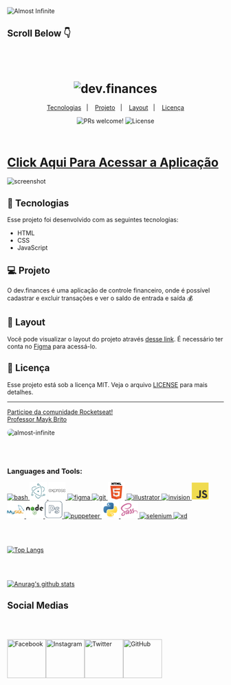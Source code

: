 <img src="https://i.imgur.com/o5FcDqN.png"  alt="Almost Infinite" align="center" height="600" width="600" >

## Scroll Below 👇

<br><br>
<h1 align="center">
  <img alt="dev.finances" title="dev.finances" src="https://raw.githubusercontent.com/rocketseat-education/maratona-discover-01/main/.github/logo.svg" width="220px" />
</h1>

<p align="center">
  <a href="#-tecnologias">Tecnologias</a>&nbsp;&nbsp;&nbsp;|&nbsp;&nbsp;&nbsp;
  <a href="#-projeto">Projeto</a>&nbsp;&nbsp;&nbsp;|&nbsp;&nbsp;&nbsp;
  <a href="#-layout">Layout</a>&nbsp;&nbsp;&nbsp;|&nbsp;&nbsp;&nbsp;
  <a href="#memo-licença">Licença</a>
</p>

<p align="center">
 <img src="https://img.shields.io/static/v1?label=PRs&message=welcome&color=49AA26&labelColor=000000" alt="PRs welcome!" />

  <img alt="License" src="https://img.shields.io/static/v1?label=license&message=MIT&color=49AA26&labelColor=000000">
</p>

<br>

# [Click Aqui Para Acessar a Aplicação](https://almost-infinite.github.io/Maratona-Descover/) <br>
![screenshot](demo.gif)


## 🚀 Tecnologias

Esse projeto foi desenvolvido com as seguintes tecnologias:

- HTML
- CSS
- JavaScript

## 💻 Projeto

O dev.finances é uma aplicação de controle financeiro, onde é possível cadastrar e excluir transações e ver o saldo de entrada e saída 💰

## 🔖 Layout

Você pode visualizar o layout do projeto através [desse link](https://www.figma.com/file/7Vu9DzUaCZIV4nibzkjgB4/dev.finance%24-Maratona-Discover). É necessário ter conta no [Figma](https://figma.com) para acessá-lo.

## :memo: Licença

Esse projeto está sob a licença MIT. Veja o arquivo [LICENSE](LICENSE.md) para mais detalhes.

---

[Participe da comunidade Rocketseat!](https://discordapp.com/invite/gCRAFhc) <br>
[Professor Mayk Brito](https://github.com/maykbrito)



<p align="left" > <img src="https://komarev.com/ghpvc/?username=almost-infinite" alt="almost-infinite" style="border-radius: 30px;" /> </p>

<br><br>
<h3 align="left">Languages and Tools:</h3>
<p align="left"> <a href="https://www.gnu.org/software/bash/" target="_blank"> <img src="https://www.vectorlogo.zone/logos/gnu_bash/gnu_bash-icon.svg" alt="bash" width="40" height="40"/> </a> <a href="https://www.electronjs.org" target="_blank"> <img src="https://raw.githubusercontent.com/devicons/devicon/master/icons/electron/electron-original.svg" alt="electron" width="40" height="40"/> </a> <a href="https://expressjs.com" target="_blank"> <img src="https://raw.githubusercontent.com/devicons/devicon/master/icons/express/express-original-wordmark.svg" alt="express" width="40" height="40"/> </a> <a href="https://www.figma.com/" target="_blank"> <img src="https://www.vectorlogo.zone/logos/figma/figma-icon.svg" alt="figma" width="40" height="40"/> </a> <a href="https://git-scm.com/" target="_blank"> <img src="https://www.vectorlogo.zone/logos/git-scm/git-scm-icon.svg" alt="git" width="40" height="40"/> </a> <a href="https://www.w3.org/html/" target="_blank"> <img src="https://raw.githubusercontent.com/devicons/devicon/master/icons/html5/html5-original-wordmark.svg" alt="html5" width="40" height="40"/> </a> <a href="https://www.adobe.com/in/products/illustrator.html" target="_blank"> <img src="https://www.vectorlogo.zone/logos/adobe_illustrator/adobe_illustrator-icon.svg" alt="illustrator" width="40" height="40"/> </a> <a href="https://www.invisionapp.com/" target="_blank"> <img src="https://www.vectorlogo.zone/logos/invisionapp/invisionapp-icon.svg" alt="invision" width="40" height="40"/> </a> <a href="https://developer.mozilla.org/en-US/docs/Web/JavaScript" target="_blank"> <img src="https://raw.githubusercontent.com/devicons/devicon/master/icons/javascript/javascript-original.svg" alt="javascript" width="40" height="40"/> </a> <a href="https://www.mysql.com/" target="_blank"> <img src="https://raw.githubusercontent.com/devicons/devicon/master/icons/mysql/mysql-original-wordmark.svg" alt="mysql" width="40" height="40"/> </a> <a href="https://nodejs.org" target="_blank"> <img src="https://raw.githubusercontent.com/devicons/devicon/master/icons/nodejs/nodejs-original-wordmark.svg" alt="nodejs" width="40" height="40"/> </a> <a href="https://www.photoshop.com/en" target="_blank"> <img src="https://raw.githubusercontent.com/devicons/devicon/master/icons/photoshop/photoshop-line.svg" alt="photoshop" width="40" height="40"/> </a> <a href="https://github.com/puppeteer/puppeteer" target="_blank"> <img src="https://www.vectorlogo.zone/logos/pptrdev/pptrdev-official.svg" alt="puppeteer" width="40" height="40"/> </a> <a href="https://www.python.org" target="_blank"> <img src="https://raw.githubusercontent.com/devicons/devicon/master/icons/python/python-original.svg" alt="python" width="40" height="40"/> </a> <a href="https://sass-lang.com" target="_blank"> <img src="https://raw.githubusercontent.com/devicons/devicon/master/icons/sass/sass-original.svg" alt="sass" width="40" height="40"/> </a> <a href="https://www.selenium.dev" target="_blank"> <img src="https://raw.githubusercontent.com/detain/svg-logos/780f25886640cef088af994181646db2f6b1a3f8/svg/selenium-logo.svg" alt="selenium" width="40" height="40"/> </a> <a href="https://www.adobe.com/products/xd.html" target="_blank"> <img src="https://cdn.worldvectorlogo.com/logos/adobe-xd.svg" alt="xd" width="40" height="40"/> </a> </p>
<br><br>



[![Top Langs](https://github-readme-stats.almost-infinite.vercel.app/api/top-langs/?username=Almost-Infinite&theme=dark-and-light&show_icons=true)](https://github.com/anuraghazra/github-readme-stats)

<br><br>

[![Anurag's github stats](https://github-readme-stats.almost-infinite.vercel.app/api?username=Almost-Infinite&theme=dark-and-light&show_icons=true)](https://github.com/anuraghazra/github-readme-stats)



## Social Medias

<br><br>

<p align="left">
<a href="https://www.facebook.com/Almost.Infinite" target="_blank"><img src="https://i.imgur.com/qosjk0z.png" title="Facebook" align="left" height="90" width="90" ></a>
<a href="https://www.instagram.com/almost_infinite/" target="_blank"><img src="https://i.imgur.com/yVUjfBA.png" title="Instagram" align="left" height="90" width="90" ></a>
<a href="https://twitter.com/_AlmostInfinite" target="_blank"><img src="https://imgur.com/mh9BMBM.png" title="Twitter" align="left" height="90" width="90" ></a>
<a href="https://github.com/Almost-Infinite" target="_blank"><img src="https://i.imgur.com/rljGz7f.png" title="GitHub" align="left" height="90" width="90" ></a>
</p> 
